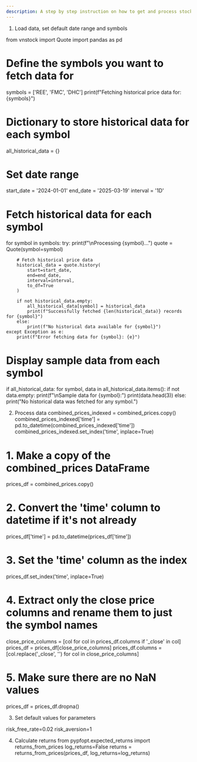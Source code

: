 ```yaml
---
description: A step by step instruction on how to get and process stock price data for analysis
---
```


1. Load data, set default date range and symbols

from vnstock import Quote
import pandas as pd

# Define the symbols you want to fetch data for
symbols = ['REE', 'FMC', 'DHC']
print(f"Fetching historical price data for: {symbols}")

# Dictionary to store historical data for each symbol
all_historical_data = {}

# Set date range
start_date = '2024-01-01'
end_date = '2025-03-19'
interval = '1D'

# Fetch historical data for each symbol
for symbol in symbols:
    try:
        print(f"\nProcessing {symbol}...")
        quote = Quote(symbol=symbol)
        
        # Fetch historical price data
        historical_data = quote.history(
            start=start_date,
            end=end_date,
            interval=interval,
            to_df=True
        )
        
        if not historical_data.empty:
            all_historical_data[symbol] = historical_data
            print(f"Successfully fetched {len(historical_data)} records for {symbol}")
        else:
            print(f"No historical data available for {symbol}")
    except Exception as e:
        print(f"Error fetching data for {symbol}: {e}")

# Display sample data from each symbol
if all_historical_data:
    for symbol, data in all_historical_data.items():
        if not data.empty:
            print(f"\nSample data for {symbol}:")
            print(data.head(3))
else:
    print("No historical data was fetched for any symbol.")

2. Process data 
combined_prices_indexed = combined_prices.copy()
combined_prices_indexed['time'] = pd.to_datetime(combined_prices_indexed['time'])
combined_prices_indexed.set_index('time', inplace=True)

# 1. Make a copy of the combined_prices DataFrame
prices_df = combined_prices.copy()

# 2. Convert the 'time' column to datetime if it's not already
prices_df['time'] = pd.to_datetime(prices_df['time'])

# 3. Set the 'time' column as the index
prices_df.set_index('time', inplace=True)

# 4. Extract only the close price columns and rename them to just the symbol names
close_price_columns = [col for col in prices_df.columns if '_close' in col]
prices_df = prices_df[close_price_columns]
prices_df.columns = [col.replace('_close', '') for col in close_price_columns]

# 5. Make sure there are no NaN values
prices_df = prices_df.dropna()

3. Set default values for parameters

risk_free_rate=0.02
risk_aversion=1

4. Calculate returns 
from pypfopt.expected_returns import returns_from_prices
log_returns=False
returns = returns_from_prices(prices_df, log_returns=log_returns)